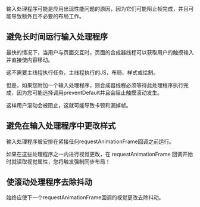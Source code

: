输入处理程序可能是应用出现性能问题的原因，因为它们可能阻止帧完成，并且可能导致额外且不必要的布局工作。

## 避免长时间运行输入处理程序

最快的情况下，当用户与页面交互时，页面的合成器线程可以获取用户的触摸输入并直接使内容移动。

这不需要主线程执行任务，主线程执行的JS，布局、样式或绘制。

但是，如果您附加一个输入处理程序，则合成器线程必须等待此处理程序执行完成，因为您可能选择调用preventDefault并且会阻止触摸滚动发生。

这样用户滚动会被阻止，这就可能导致卡顿和漏掉帧。

## 避免在输入处理程序中更改样式

输入处理程序被安排在紧接任何requestAnimationFrame回调之前运行。

如果在这些处理程序之一内进行视觉更改，在 requestAnimationFrame 回调开始时就读取视觉属性，您将触发强制同步布局！

## 使滚动处理程序去除抖动

始终应使下一个requestAnimationFrame回调的视觉更改去除抖动。




